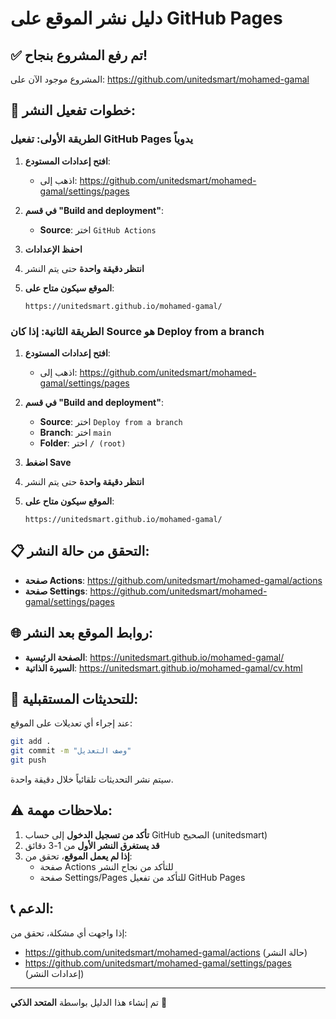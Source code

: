 # دليل نشر الموقع على GitHub Pages

## ✅ تم رفع المشروع بنجاح!

المشروع موجود الآن على: https://github.com/unitedsmart/mohamed-gamal

## 🚀 خطوات تفعيل النشر:

### الطريقة الأولى: تفعيل GitHub Pages يدوياً

1. **افتح إعدادات المستودع**:
   - اذهب إلى: https://github.com/unitedsmart/mohamed-gamal/settings/pages

2. **في قسم "Build and deployment"**:
   - **Source**: اختر `GitHub Actions`
   
3. **احفظ الإعدادات**

4. **انتظر دقيقة واحدة** حتى يتم النشر

5. **الموقع سيكون متاح على**:
   ```
   https://unitedsmart.github.io/mohamed-gamal/
   ```

### الطريقة الثانية: إذا كان Source هو Deploy from a branch

1. **افتح إعدادات المستودع**:
   - اذهب إلى: https://github.com/unitedsmart/mohamed-gamal/settings/pages

2. **في قسم "Build and deployment"**:
   - **Source**: اختر `Deploy from a branch`
   - **Branch**: اختر `main`
   - **Folder**: اختر `/ (root)`

3. **اضغط Save**

4. **انتظر دقيقة واحدة** حتى يتم النشر

5. **الموقع سيكون متاح على**:
   ```
   https://unitedsmart.github.io/mohamed-gamal/
   ```

## 📋 التحقق من حالة النشر:

- **صفحة Actions**: https://github.com/unitedsmart/mohamed-gamal/actions
- **صفحة Settings**: https://github.com/unitedsmart/mohamed-gamal/settings/pages

## 🌐 روابط الموقع بعد النشر:

- **الصفحة الرئيسية**: https://unitedsmart.github.io/mohamed-gamal/
- **السيرة الذاتية**: https://unitedsmart.github.io/mohamed-gamal/cv.html

## 🔄 للتحديثات المستقبلية:

عند إجراء أي تعديلات على الموقع:

```bash
git add .
git commit -m "وصف التعديل"
git push
```

سيتم نشر التحديثات تلقائياً خلال دقيقة واحدة.

## ⚠️ ملاحظات مهمة:

1. **تأكد من تسجيل الدخول** إلى حساب GitHub الصحيح (unitedsmart)
2. **قد يستغرق النشر الأول** من 1-3 دقائق
3. **إذا لم يعمل الموقع**، تحقق من:
   - صفحة Actions للتأكد من نجاح النشر
   - صفحة Settings/Pages للتأكد من تفعيل GitHub Pages

## 📞 الدعم:

إذا واجهت أي مشكلة، تحقق من:
- https://github.com/unitedsmart/mohamed-gamal/actions (حالة النشر)
- https://github.com/unitedsmart/mohamed-gamal/settings/pages (إعدادات النشر)

---

تم إنشاء هذا الدليل بواسطة **المتحد الذكي** 🚀

